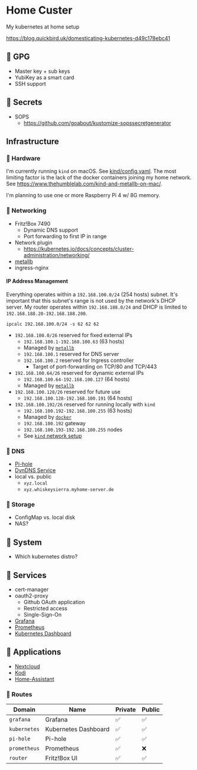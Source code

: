 # Home Custer
My kubernetes at home setup

https://blog.quickbird.uk/domesticating-kubernetes-d49c178ebc41

## 🚧 GPG

- Master key + sub keys
- YubiKey as a smart card
- SSH support

## 🚧 Secrets

- SOPS
    - https://github.com/goabout/kustomize-sopssecretgenerator

## Infrastructure

### 🚧 Hardware

I'm currently running `kind` on macOS.
See [kind/config.yaml](kind/config.yaml).
The most limiting factor is the lack of the docker containers joining my home network.
See https://www.thehumblelab.com/kind-and-metallb-on-mac/.

I'm planning to use one or more Raspberry Pi 4 w/ 8G memory.

### 🚧 Networking

- Fritz!Box 7490
    - Dynamic DNS support
    - Port forwarding to first IP in range
- Network plugin
    - https://kubernetes.io/docs/concepts/cluster-administration/networking/
- [metallb](https://metallb.universe.tf/)
- ingress-nginx

#### IP Address Management

Everything operates within a `192.168.100.0/24` (254 hosts) subnet.
It's important that this subnet's range is not used by the network's DHCP server.
My router operates within `192.168.188.0/24` and DHCP is limited to `192.168.188.20-192.168.188.200`.

```shell
ipcalc 192.168.100.0/24 -s 62 62 62
```

- `192.168.100.0/26` reserved for fixed external IPs
    - `192.168.100.1-192.168.100.63` (63 hosts)
    - Managed by [`metallb`](metallb/metallb-config.yaml)
    - `192.168.100.1` reserved for DNS server
    - `192.168.100.2` reserved for Ingress controller
       - Target of port-forwarding on TCP/80 and TCP/443
- `192.168.100.64/26` reserved for dynamic external IPs
    - `192.168.100.64-192.168.100.127` (64 hosts)
    - Managed by [`metallb`](metallb/metallb-config.yaml)
- `192.168.100.128/26` reserved for future use
    - `192.168.100.128-192.168.100.191` (64 hosts)
- `192.168.100.192/26` reserved for running locally with `kind`
    - `192.168.100.192-192.168.100.255` (63 hosts)
    - Managed by [`docker`](bin/cluster)
    - `192.168.100.192` gateway
    - `192.168.100.193-192.168.100.255` nodes
    - See [`kind` network setup](bin/cluster)

### 🚧 DNS

- [Pi-hole](https://pi-hole.net/)
- [DynDNS Service](https://ddnss.de/)
- local vs. public
    - `xyz.local`
    - `xyz.whiskeysierra.myhome-server.de`
    
### 🚧 Storage

- ConfigMap vs. local disk
- NAS?

## 🚧 System

- Which kubernetes distro?

## 🚧 Services

- cert-manager
- oauth2-proxy
    - Github OAuth application
    - Restricted access
    - Single-Sign-On
- [Grafana](https://grafana.com/)
- [Prometheus](https://prometheus.io/)
- [Kubernetes Dashboard](https://kubernetes.io/docs/tasks/access-application-cluster/web-ui-dashboard/)
  
## 🚧 Applications

- [Nextcloud](https://nextcloud.com/)
- [Kodi](https://kodi.tv/)
- [Home-Assistant](https://www.home-assistant.io/)

### 🚧 Routes

| Domain       | Name                 | Private | Public |
|--------------|----------------------|---------|--------|
| `grafana`    | Grafana              | ✅       | ✅      |
| `kubernetes` | Kubernetes Dashboard | ✅       | ✅      |
| `pi-hole`    | Pi-hole              | ✅       | ✅      |
| `prometheus` | Prometheus           | ✅       | ❌      |
| `router`     | Fritz!Box UI         | ✅       | ✅      |
